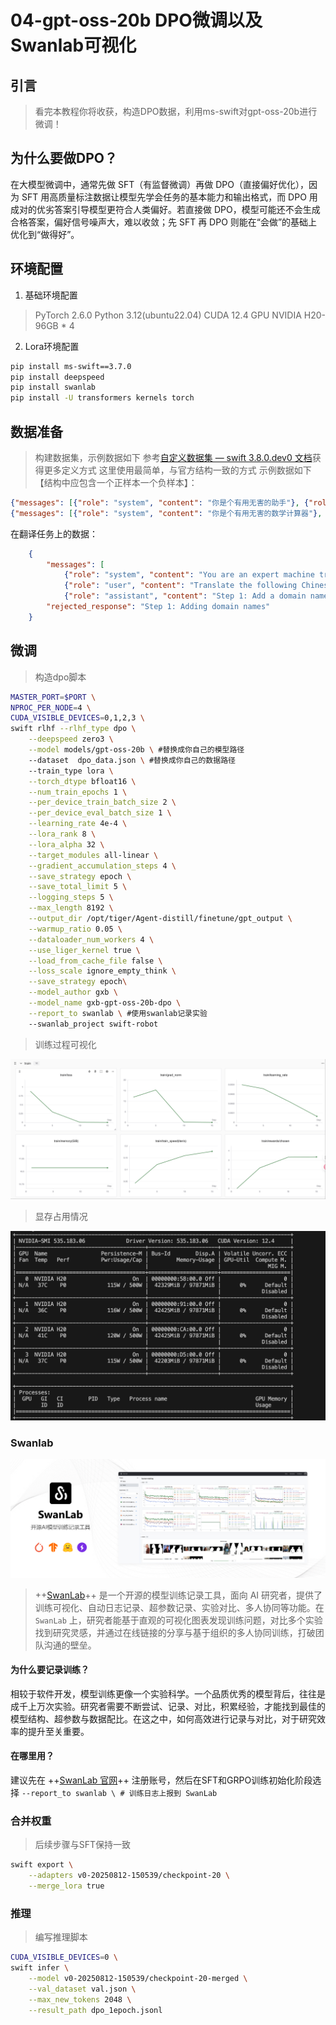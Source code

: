 # 04-gpt-oss-20b DPO微调以及Swanlab可视化

## 引言

> 看完本教程你将收获，构造DPO数据，利用ms-swift对gpt-oss-20b进行微调！

## 为什么要做DPO？

在大模型微调中，通常先做 SFT（有监督微调）再做 DPO（直接偏好优化），因为 SFT 用高质量标注数据让模型先学会任务的基本能力和输出格式，而 DPO 用成对的优劣答案引导模型更符合人类偏好。若直接做 DPO，模型可能还不会生成合格答案，偏好信号噪声大，难以收敛；先 SFT 再 DPO 则能在“会做”的基础上优化到“做得好”。

## 环境配置

1. 基础环境配置
	

> PyTorch 2.6.0
> Python 3.12(ubuntu22.04)
> CUDA 12.4
> GPU NVIDIA H20-96GB \* 4

2. Lora环境配置
	

```Bash
pip install ms-swift==3.7.0
pip install deepspeed
pip install swanlab
pip install -U transformers kernels torch
```

## 数据准备

> 构建数据集，示例数据如下
> 参考[自定义数据集 — swift 3.8.0.dev0 文档](https://swift.readthedocs.io/zh-cn/latest/Customization/%E8%87%AA%E5%AE%9A%E4%B9%89%E6%95%B0%E6%8D%AE%E9%9B%86.html)获得更多定义方式
> 这里使用最简单，与官方结构一致的方式
> 示例数据如下【结构中应包含一个正样本一个负样本】：

```JSON
{"messages": [{"role": "system", "content": "你是个有用无害的助手"}, {"role": "user", "content": "告诉我明天的天气"}, {"role": "assistant", "content": "明天天气晴朗"}], "rejected_response": "我不知道"}
{"messages": [{"role": "system", "content": "你是个有用无害的数学计算器"}, {"role": "user", "content": "1+1等于几"}, {"role": "assistant", "content": "等于2"}, {"role": "user", "content": "再加1呢"}, {"role": "assistant", "content": "等于3"}], "rejected_response": "我不知道"}
```

在翻译任务上的数据：

```JSON
    {
        "messages": [
            {"role": "system", "content": "You are an expert machine translation specialist in the field of Technical Writing, highly proficient in translating from Chinese to English."}, 
            {"role": "user", "content": "Translate the following Chinese text to English: 步骤一：添加域名"}, 
            {"role": "assistant", "content": "Step 1: Add a domain name"}], 
        "rejected_response": "Step 1: Adding domain names"
    }
```

## 微调

> 构造dpo脚本

```Bash
MASTER_PORT=$PORT \
NPROC_PER_NODE=4 \
CUDA_VISIBLE_DEVICES=0,1,2,3 \
swift rlhf --rlhf_type dpo \
    --deepspeed zero3 \
    --model models/gpt-oss-20b \ #替换成你自己的模型路径
    --dataset  dpo_data.json \ #替换成你自己的数据路径
    --train_type lora \
    --torch_dtype bfloat16 \
    --num_train_epochs 1 \
    --per_device_train_batch_size 2 \
    --per_device_eval_batch_size 1 \
    --learning_rate 4e-4 \
    --lora_rank 8 \
    --lora_alpha 32 \
    --target_modules all-linear \
    --gradient_accumulation_steps 4 \
    --save_strategy epoch \
    --save_total_limit 5 \
    --logging_steps 5 \
    --max_length 8192 \
    --output_dir /opt/tiger/Agent-distill/finetune/gpt_output \
    --warmup_ratio 0.05 \
    --dataloader_num_workers 4 \
    --use_liger_kernel true \
    --load_from_cache_file false \
    --loss_scale ignore_empty_think \
    --save_strategy epoch\
    --model_author gxb \
    --model_name gxb-gpt-oss-20b-dpo \
    --report_to swanlab \ #使用swanlab记录实验
    --swanlab_project swift-robot
```

> 训练过程可视化

![](./images/5-0.png)

> 显存占用情况

![](./images/5-1.png)

### Swanlab

![](./images/5-2.png)

> ++[SwanLab](https://github.com/swanhubx/swanlab)++ 是一个开源的模型训练记录工具，面向 AI 研究者，提供了训练可视化、自动日志记录、超参数记录、实验对比、多人协同等功能。在 `SwanLab` 上，研究者能基于直观的可视化图表发现训练问题，对比多个实验找到研究灵感，并通过在线链接的分享与基于组织的多人协同训练，打破团队沟通的壁垒。

#### 为什么要记录训练？

相较于软件开发，模型训练更像一个实验科学。一个品质优秀的模型背后，往往是成千上万次实验。研究者需要不断尝试、记录、对比，积累经验，才能找到最佳的模型结构、超参数与数据配比。在这之中，如何高效进行记录与对比，对于研究效率的提升至关重要。

#### 在哪里用？

建议先在 ++[SwanLab 官网](https://swanlab.cn/)++ 注册账号，然后在SFT和GRPO训练初始化阶段选择
`--report_to swanlab \ # 训练日志上报到 SwanLab`

### 合并权重

> 后续步骤与SFT保持一致

```Bash
swift export \
    --adapters v0-20250812-150539/checkpoint-20 \
    --merge_lora true
```

### 推理

> 编写推理脚本

```Bash
CUDA_VISIBLE_DEVICES=0 \
swift infer \
    --model v0-20250812-150539/checkpoint-20-merged \
    --val_dataset val.json \
    --max_new_tokens 2048 \
    --result_path dpo_1epoch.jsonl
```